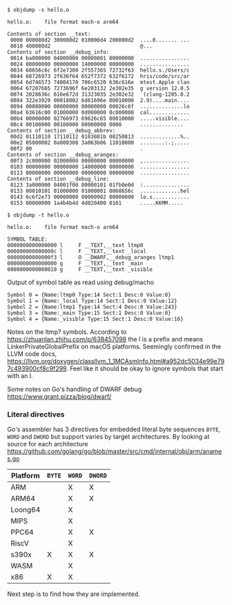 ```
$ objdump -s hello.o

hello.o:	file format mach-o arm64

Contents of section __text:
 0000 000080d2 300080d2 010000d4 200080d2  ....0....... ...
 0010 400080d2                             @...
Contents of section __debug_info:
 0014 ba000000 04000000 00000801 00000000  ................
 0024 00000000 00000000 14000000 00000000  ................
 0034 68656c6c 6f2e7300 2f557365 72732f63  hello.s./Users/c
 0044 68726973 2f636f64 652f7372 632f6172  hris/code/src/ar
 0054 6d746573 74004170 706c6520 636c616e  mtest.Apple clan
 0064 67207665 7273696f 6e203132 2e302e35  g version 12.0.5
 0074 2028636c 616e672d 31323035 2e302e32   (clang-1205.0.2
 0084 322e3929 00018002 6d61696e 00010000  2.9)....main....
 0094 00080000 00000000 00000000 00026c6f  ..............lo
 00a4 63616c00 01000000 0d000000 0c000000  cal.............
 00b4 00000000 02766973 69626c65 00010000  .....visible....
 00c4 00100000 00100000 00000000 0000      ..............
Contents of section __debug_abbrev:
 00d2 01110110 17110112 0103081b 08250813  .............%..
 00e2 05000002 0a000308 3a063b06 11010000  ........:.;.....
 00f2 00                                   .
Contents of section __debug_aranges:
 00f3 2c000000 02000000 00000800 00000000  ,...............
 0103 00000000 00000000 14000000 00000000  ................
 0113 00000000 00000000 00000000 00000000  ................
Contents of section __debug_line:
 0123 3a000000 04001f00 00000101 01fb0e0d  :...............
 0133 00010101 01000000 01000001 0068656c  .............hel
 0143 6c6f2e73 00000000 00000902 00000000  lo.s............
 0153 00000000 1a4b4b4d 4d020400 0101      .....KKMM.....
```

```
$ objdump -t hello.o

hello.o:	file format mach-o arm64

SYMBOL TABLE:
0000000000000000 l     F __TEXT,__text ltmp0
000000000000000c l     F __TEXT,__text _local
00000000000000f3 l     O __DWARF,__debug_aranges ltmp1
0000000000000000 g     F __TEXT,__text _main
0000000000000010 g     F __TEXT,__text _visible
```

Output of symbol table as read using debug/macho
```
Symbol 0 = {Name:ltmp0 Type:14 Sect:1 Desc:0 Value:0}
Symbol 1 = {Name:_local Type:14 Sect:1 Desc:0 Value:12}
Symbol 2 = {Name:ltmp1 Type:14 Sect:4 Desc:0 Value:243}
Symbol 3 = {Name:_main Type:15 Sect:1 Desc:0 Value:0}
Symbol 4 = {Name:_visible Type:15 Sect:1 Desc:0 Value:16}
```

Notes on the ltmp? symbols. According to https://zhuanlan.zhihu.com/p/638457098
the l is a prefix and means LinkerPrivateGlobalPrefix on macOS platforms. Seemingly confirmed in the LLVM code docs, https://llvm.org/doxygen/classllvm_1_1MCAsmInfo.html#a952dc5034e99e797c493900cf8c9f299.
Feel like it should be okay to ignore symbols that start with an l.

Some notes on Go's handling of DWARF debug https://www.grant.pizza/blog/dwarf/

### Literal directives

Go's assembler has 3 directives for embedded literal byte sequences `BYTE`, `WORD` and `DWORD` but support varies by target architectures. By looking at source for each architecture https://github.com/golang/go/blob/master/src/cmd/internal/obj/arm/anames.go

| Platform | `BYTE` | `WORD` | `DWORD` |
| -------- | ------ | ------ | ------- |
| ARM      |        |    X   |    X    |
| ARM64    |        |    X   |    X    |
| Loong64  |        |    X   |         |
| MIPS     |        |    X   |         |
| PPC64    |        |    X   |    X    |
| RiscV    |        |    X   |         |
| s390x    |    X   |    X   |    X    |
| WASM     |        |    X   |         |
| x86      |    X   |    X   |         |

Next step is to find how they are implemented.